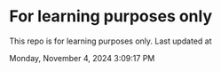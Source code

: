 # For learning purposes only
This repo is for learning purposes only.
Last updated at

Monday, November 4, 2024 3:09:17 PM

